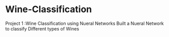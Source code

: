 # Wine-Classification
Project 1 :Wine Classification using Nueral Networks
Built a Nueral Network to classify Different types of Wines
